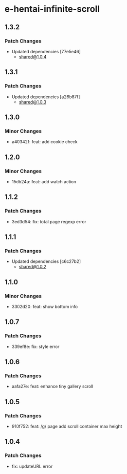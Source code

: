# e-hentai-infinite-scroll

## 1.3.2

### Patch Changes

- Updated dependencies [77e5e46]
  - shared@1.0.4

## 1.3.1

### Patch Changes

- Updated dependencies [a26b87f]
  - shared@1.0.3

## 1.3.0

### Minor Changes

- a40342f: feat: add cookie check

## 1.2.0

### Minor Changes

- 15db24a: feat: add watch action

## 1.1.2

### Patch Changes

- 3ed3d54: fix: total page regexp error

## 1.1.1

### Patch Changes

- Updated dependencies [c6c27b2]
  - shared@1.0.2

## 1.1.0

### Minor Changes

- 3302d20: feat: show bottom info

## 1.0.7

### Patch Changes

- 339ef8e: fix: style error

## 1.0.6

### Patch Changes

- aafa27e: feat: enhance tiny gallery scroll

## 1.0.5

### Patch Changes

- 910f752: feat: /g/ page add scroll container max height

## 1.0.4

### Patch Changes

- fix: updateURL error
